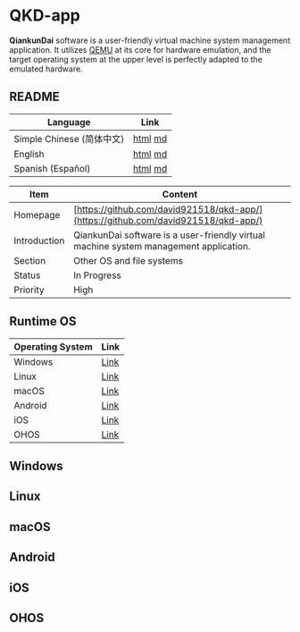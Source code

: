 # QKD-app

**QiankunDai** software is a user-friendly virtual machine system management application. It utilizes [QEMU](https://www.qemu.org) at its core for hardware emulation, and the target operating system at the upper level is perfectly adapted to the emulated hardware.

## README

| Language | Link |
|----------|------|
| Simple Chinese (简体中文) | [html](./index.html) [md](./README.md) |
| English | [html](./index.en.html) [md](./README.en.md) |
| Spanish (Español) | [html](./index.es.html) [md](./README.es.md) |

| Item | Content |
|------|---------|
| Homepage | [https://github.com/david921518/qkd-app/](https://github.com/david921518/qkd-app/) |
| Introduction | QiankunDai software is a user-friendly virtual machine system management application. |
| Section | Other OS and file systems |
| Status | In Progress |
| Priority | High |

## Runtime OS

| Operating System | Link |
|---------|------|
| Windows  | [Link](#windows) |
| Linux | [Link](#linux) |
| macOS | [Link](#macos) |
| Android | [Link](#android) |
| iOS | [Link](#ios) |
| OHOS | [Link](#ohos) |

## Windows

## Linux

## macOS

## Android

## iOS

## OHOS

